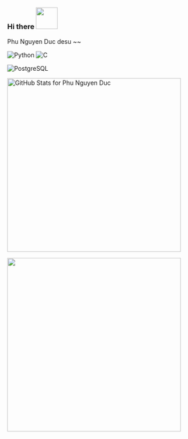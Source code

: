 ### Hi there  <img src="https://i.gifer.com/origin/ad/ad932b6af29b77f105e5b24217488a70_w200.webp" width="50" >

Phu Nguyen Duc desu ~~ 

![Python](https://img.shields.io/badge/-Python-yellow?style=for-the-badge)
![C](https://img.shields.io/badge/-C-blue?style=for-the-badge)

![PostgreSQL](https://img.shields.io/badge/-PostgreSQL-007acc?style=for-the-badge)


<img src="https://github-readme-stats.vercel.app/api?username=PhuND2k3&show_icons=true&include_all_commits=true&count_private=true&theme=jolly&layout=compact"       
alt="GitHub Stats for Phu Nguyen Duc" width="400" >

<img src="https://github-readme-streak-stats.herokuapp.com?user=PhuND2k3&theme=jolly" width="400" >


